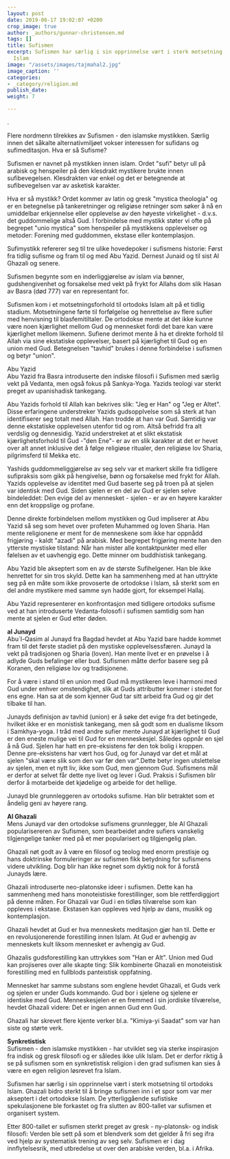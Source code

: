 ```yaml
---
layout: post
date: 2019-06-17 19:02:07 +0200
crop_image: true
author: _authors/gunnar-christensen.md
tags: []
title: Sufismen
excerpt: Sufismen har særlig i sin opprinnelse vært i sterk motsetning til ortodoks
  Islam
image: "/assets/images/tajmahal2.jpg"
image_caption: ''
categories:
- _category/religion.md
publish_date: 
weight: 7

---
```

.

Flere nordmenn tilrekkes av Sufismen - den islamske mystikken. Særlig innen det såkalte alternativmiljøet vokser interessen for sufidans og sufimeditasjon. Hva er så Sufisme?

Sufismen er navnet på mystikken innen islam. Ordet "sufi" betyr ull på arabisk og henspeiler på den klesdrakt mystikere brukte innen sufibevegelsen. Klesdrakten var enkel og det er betegnende at sufibevegelsen var av asketisk karakter.

Hva er så mystikk? Ordet kommer av latin og gresk "mystica theologia" og er en betegnelse på tankeretninger og religiøse retninger som søker å nå en umiddelbar erkjennelse eller opplevelse av den høyeste virkelighet - d.v.s. det guddommelige altså Gud. I forbindelse med mystikk støter vi ofte på begrepet "unio mystica" som henspeiler på mystikkens opplevelser og metoder: Forening med guddommen, ekstase eller kontemplasjon.

Sufimystikk refererer seg til tre ulike hovedepoker i sufismens historie: Først fra tidlig sufisme og fram til og med Abu Yazid. Dernest Junaid og til sist Al Ghazali og senere.

Sufismen begynte som en inderliggjørelse av islam via bønner, gudshengivenhet og forsakelse med vekt på frykt for Allahs dom slik Hasan av Basra (død 777) var en representant for.

Sufismen kom i et motsetningsforhold til ortodoks Islam alt på et tidlig stadium. Motsetningene førte til forfølgelse og henrettelse av flere sufier med henvisning til blasfemitiltaler. De ortodokse mente at det ikke kunne være noen kjærlighet mellom Gud og mennesket fordi det bare kan være kjærlighet mellom likemenn. Sufiene derimot mente å ha et direkte forhold til Allah via sine ekstatiske opplevelser, basert på kjærlighet til Gud og en union med Gud. Betegnelsen "tavhid" brukes i denne forbindelse i sufismen og betyr "union".

Abu Yazid  
Abu Yazid fra Basra introduserte den indiske filosofi i Sufismen med særlig vekt på Vedanta, men også fokus på Sankya-Yoga. Yazids teologi var sterkt preget av upanishadisk tankegang.

Abu Yazids forhold til Allah kan bekrives slik: "Jeg er Han" og "Jeg er Altet". Disse erfaringene understreker Yazids gudsopplvelse som så sterk at han identifiserer seg totalt med Allah. Han trodde at han var Gud. Samtidig var denne ekstatiske opplevelsen utenfor tid og rom. Altså befridd fra alt verdslig og dennesidig. Yazid understreket at et slikt ekstatisk kjærlighetsforhold til Gud -"den Ene"- er av en slik karakter at det er hevet over alt annet inklusive det å følge religiøse ritualer, den religiøse lov Sharia, pilgrimsferd til Mekka etc.

Yashids guddommeliggjørelse av seg selv var et markert skille fra tidligere sufipraksis som gikk på hengivelse, bønn og forsakelse med frykt for Allah. Yazids opplevelse av identitet med Gud baserte seg på troen på at sjelen var identisk med Gud. Siden sjelen er en del av Gud er sjelen selve bindeleddet: Den evige del av mennesket - sjelen - er av en høyere karakter enn det kroppslige og profane.

Denne direkte forbindelsen mellom mystikken og Gud impliserer at Abu Yazid så seg som hevet over profeten Muhammed og loven Sharia. Han mente religionene er ment for de menneskene som ikke har oppnådd frigjøring - kaldt "azadi" på arabisk. Med begrepet frigjøring mente han den ytterste mystiske tilstand: Når han mister alle kontaktpunkter med eller følelsen av et uavhengig ego. Dette minner om buddhistisk tankegang.

Abu Yazid ble akseptert som en av de største Sufihelgener. Han ble ikke henrettet for sin tros skyld. Dette kan ha sammenheng med at han uttrykte seg på en måte som ikke provoserte de ortodokse i Islam, så sterkt som en del andre mystikere med samme syn hadde gjort, for eksempel Hallaj.

Abu Yazid representerer en konfrontasjon med tidligere ortodoks sufisme ved at han introduserte Vedanta-folosofi i sufismen samtidig som han mente at sjelen er Gud etter døden.

**al Junayd**  
Abu\`l-Qasim al Junayd fra Bagdad hevdet at Abu Yazid bare hadde kommet fram til det første stadiet på den mystiske opplevelsessfæren. Junayd la vekt på tradisjonen og Sharia (loven). Han mente livet er en prøvelse i å adlyde Guds befalinger eller bud. Sufismen måtte derfor basere seg på Koranen, den religiøse lov og tradisjonene.

For å være i stand til en union med Gud må mystikeren leve i harmoni med Gud under enhver omstendighet, slik at Guds attributter kommer i stedet for ens egne. Han sa at de som kjenner Gud tar sitt arbeid fra Gud og gir det tilbake til han.

Junayds definisjon av tavhid (union) er å søke det evige fra det betingede, hvilket ikke er en monistisk tankegang, men så godt som en dualisme liksom i Samkhya-yoga. I tråd med andre sufier mente Junayd at kjærlighet til Gud er den eneste mulige vei til Gud for en menneskesjel. Således oppnår en sjel å nå Gud. Sjelen har hatt en pre-eksistens før den tok bolig i kroppen. Denne pre-eksistens har vært hos Gud, og for Junayd var det et mål at sjelen "skal være slik som den var før den var".Dette betyr ingen utslettelse av sjelen, men et nytt liv, ikke som Gud, men gjennom Gud. Sufismens mål er derfor at selvet får dette nye livet og lever i Gud. Praksis i Sufismen blir derfor å motarbeide det kjødelige og arbeide for det hellige.

Junayd ble grunnleggeren av ortodoks sufisme. Han blir betraktet som et åndelig geni av høyere rang.

**Al Ghazali**  
Mens Junayd var den ortodokse sufismens grunnlegger, ble Al Ghazali popularisereren av Sufismen, som bearbeidet andre sufiers vanskelig tilgjengelige tanker med på et mer popularisert og tilgjengelig plan.

Ghazali nøt godt av å være en filosof og teolog med enorm prestisje og hans doktrinske formuleringer av sufismen fikk betydning for sufismens videre utvikling. Dog blir han ikke regnet som dyktig nok for å forstå Junayds lære.

Ghazali introduserte neo-platonske ideer i sufismen. Dette kan ha sammenheng med hans monoteistiske forestillinger, som ble rettferdiggjort på denne måten. For Ghazali var Gud i en tidløs tilværelse som kan oppleves i ekstase. Ekstasen kan oppleves ved hjelp av dans, musikk og kontemplasjon.

Ghazali hevdet at Gud er hva menneskets meditasjon gjør han til. Dette er en revolusjonerende forestilling innen Islam. At Gud er avhengig av menneskets kult liksom mennesket er avhengig av Gud.

Ghazalis gudsforestilling kan uttrykkes som "Han er Alt". Union med Gud kan projiseres over alle skapte ting: Slik kombinerte Ghazali en monoteistisk forestilling med en fullblods panteistisk oppfatning.

Mennesket har samme substans som englene hevdet Ghazali, et Guds verk og sjelen er under Guds kommando. Gud bor i sjelene og sjelene er identiske med Gud. Menneskesjelen er en fremmed i sin jordiske tilværelse, hevdet Ghazali videre: Det er ingen annen Gud enn Gud.

Ghazali har skrevet flere kjente verker bl.a. "Kimiya-yi Saadat" som var han siste og størte verk.

**Synkretistisk**  
Sufismen - den islamske mystikken - har utviklet seg via sterke inspirasjon fra indisk og gresk filosofi og er således ikke ulik Islam. Det er derfor riktig å se på sufismen som en synkretistisk religion i den grad sufismen kan sies å være en egen religion løsrevet fra Islam.

Sufismen har særlig i sin opprinnelse vært i sterk motsetning til ortodoks Islam. Ghazali bidro sterkt til å bringe sufismen inn i et spor som var mer akseptert i det ortodokse Islam. De ytterliggående sufistiske spekulasjonene ble forkastet og fra slutten av 800-tallet var sufismen et organisert system.

Etter 800-tallet er sufismen sterkt preget av gresk - ny-platonsk- og indisk filosofi: Verden ble sett på som et blendverk som det gjelder å fri seg ifra ved hjelp av systematisk trening av seg selv. Sufismen er i dag innflytelsesrik, med utbredelse ut over den arabiske verden, bl.a. i Afrika.